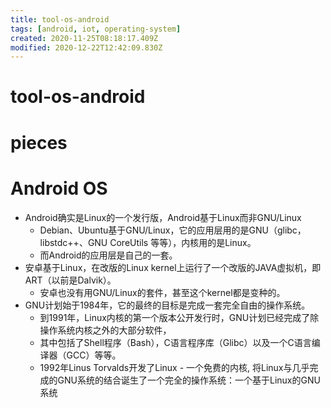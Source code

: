 ```yaml
---
title: tool-os-android
tags: [android, iot, operating-system]
created: 2020-11-25T08:18:17.409Z
modified: 2020-12-22T12:42:09.830Z
---
```


# tool-os-android

# pieces

# Android OS

- Android确实是Linux的一个发行版，Android基于Linux而非GNU/Linux
  - Debian、Ubuntu基于GNU/Linux，它的应用层用的是GNU（glibc，libstdc++、GNU CoreUtils 等等），内核用的是Linux。
  - 而Android的应用层是自己的一套。
- 安卓基于Linux，在改版的Linux kernel上运行了一个改版的JAVA虚拟机，即ART（以前是Dalvik）。
  - 安卓也没有用GNU/Linux的套件，甚至这个kernel都是变种的。
- GNU计划始于1984年，它的最终的目标是完成一套完全自由的操作系统。
  - 到1991年，Linux内核的第一个版本公开发行时，GNU计划已经完成了除操作系统内核之外的大部分软件，
  - 其中包括了Shell程序（Bash），C语言程序库（Glibc）以及一个C语言编译器（GCC）等等。
  - 1992年Linus Torvalds开发了Linux - 一个免费的内核, 将Linux与几乎完成的GNU系统的结合诞生了一个完全的操作系统：一个基于Linux的GNU系统
